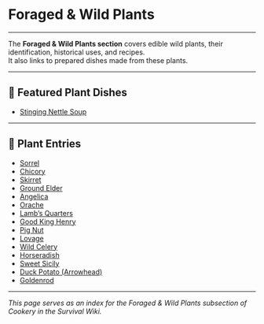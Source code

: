 # Foraged & Wild Plants

---

The **Foraged & Wild Plants section** covers edible wild plants, their identification, historical uses, and recipes.  
It also links to prepared dishes made from these plants.  

---

## 🔹 Featured Plant Dishes  
- [Stinging Nettle Soup](stinging-nettle-soup.md)  

---

## 🔹 Plant Entries  
- [Sorrel](sorrel.md)  
- [Chicory](chicory.md)  
- [Skirret](skirret.md)  
- [Ground Elder](ground-elder.md)  
- [Angelica](angelica.md)  
- [Orache](orache.md)  
- [Lamb’s Quarters](lambs-quarters.md)  
- [Good King Henry](good-king-henry.md)  
- [Pig Nut](pig-nut.md)  
- [Lovage](lovage.md)  
- [Wild Celery](wild-celery.md)  
- [Horseradish](horseradish.md)  
- [Sweet Sicily](sweet-sicily.md)  
- [Duck Potato (Arrowhead)](duck-potato.md)  
- [Goldenrod](goldenrod.md)  

---

*This page serves as an index for the Foraged & Wild Plants subsection of Cookery in the Survival Wiki.*
